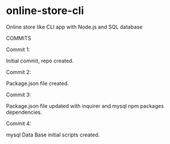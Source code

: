# online-store-cli
Online store like CLI app  with Node.js and SQL database







COMMITS

Commit 1:

Initial commit, repo created.

Commit 2:

Package.json file created.

Commit 3:

Package.json file updated with inquirer and mysql npm packages dependencies.

Commit 4:

mysql Data Base initial scripts created.